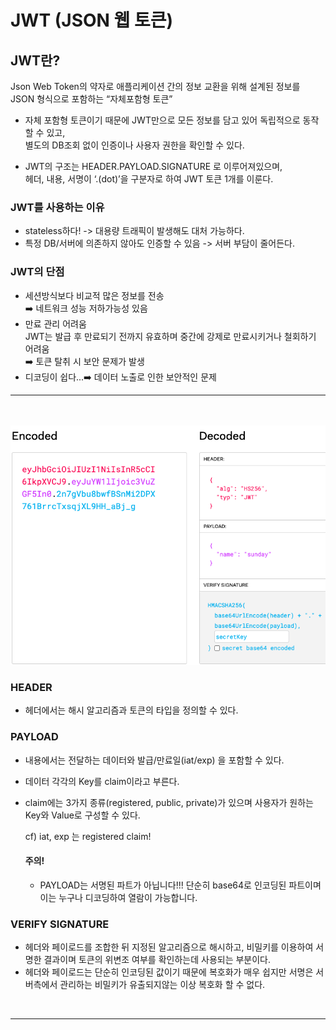 # JWT (JSON 웹 토큰)

## JWT란?
Json Web Token의 약자로 애플리케이션 간의 정보 교환을 위해 설계된 정보를 JSON 형식으로 포함하는 “자체포함형 토큰”<br>
- 자체 포함형 토큰이기 때문에 JWT만으로 모든 정보를 담고 있어 독립적으로 동작할 수 있고,<br> 별도의 DB조회 없이 인증이나 사용자 권한을 확인할 수 있다.

- JWT의 구조는 HEADER.PAYLOAD.SIGNATURE 로 이루어져있으며,<br>
헤더, 내용, 서명이 ‘.(dot)’을 구분자로 하여 JWT 토큰 1개를 이룬다.

### JWT를 사용하는 이유
- stateless하다! -> 대용량 트래픽이 발생해도 대처 가능하다.
- 특정 DB/서버에 의존하지 않아도 인증할 수 있음 -> 서버 부담이 줄어든다.

### JWT의 단점
- 세션방식보다 비교적 많은 정보를 전송 <br>➡️ 네트워크 성능 저하가능성 있음
- 만료 관리 어려움<br>JWT는 발급 후 만료되기 전까지 유효하며 중간에 강제로 만료시키거나 철회하기 어려움<br>➡️ 토큰 탈취 시 보안 문제가 발생
- 디코딩이 쉽다...➡️ 데이터 노출로 인한 보안적인 문제

---
<br>\
![alt text](jwtImage.png)

### HEADER
- 헤더에서는 해시 알고리즘과 토큰의 타입을 정의할 수 있다.

### PAYLOAD
- 내용에서는 전달하는 데이터와 발급/만료일(iat/exp) 을 포함할 수 있다.
- 데이터 각각의 Key를 claim이라고 부른다.

- claim에는 3가지 종류(registered, public, private)가 있으며 사용자가 원하는 Key와 Value로 구성할 수 있다.

    cf) iat, exp 는 registered claim!

    #### 주의!
    - PAYLOAD는 서명된 파트가 아닙니다!!! 단순히 base64로 인코딩된 파트이며 이는 누구나 디코딩하여 열람이 가능합니다.

### VERIFY SIGNATURE
- 헤더와 페이로드를 조합한 뒤 지정된 알고리즘으로 해시하고, 비밀키를 이용하여 서명한 결과이며 토큰의 위변조 여부를 확인하는데 사용되는 부분이다. 
- 헤더와 페이로드는 단순히 인코딩된 값이기 때문에 복호화가 매우 쉽지만 서명은 서버측에서 관리하는 비밀키가 유출되지않는 이상 복호화 할 수 없다.

<br>

---
